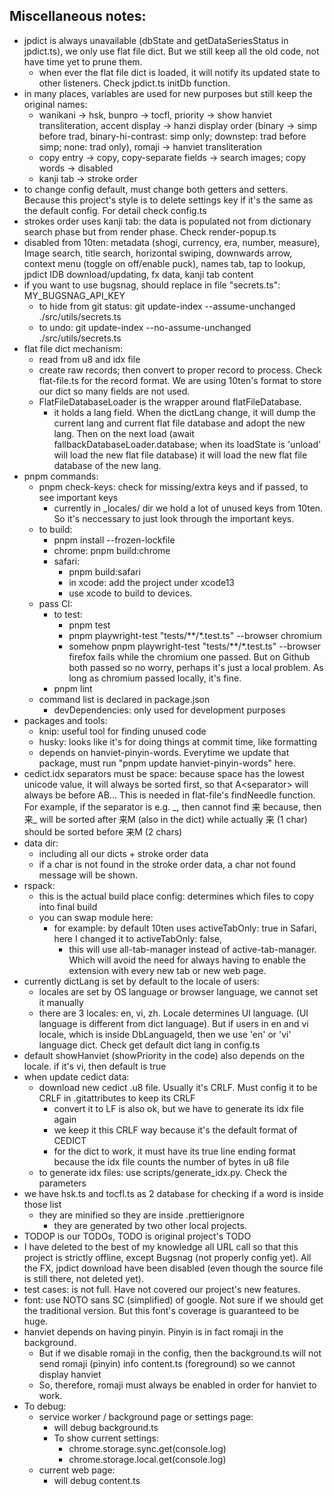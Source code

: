 ## Miscellaneous notes:

- jpdict is always unavailable (dbState and getDataSeriesStatus in jpdict.ts), we only use flat file dict. But we still keep all the old code, not have time yet to prune them.
    - when ever the flat file dict is loaded, it will notify its updated state to other listeners. Check jpdict.ts initDb function.
- in many places, variables are used for new purposes but still keep the original names:
    - wanikani -> hsk, bunpro -> tocfl, priority -> show hanviet transliteration, accent display -> hanzi display order (binary -> simp before trad, binary-hi-contrast: simp only; downstep: trad before simp; none: trad only), romaji -> hanviet transliteration
    - copy entry -> copy, copy-separate fields -> search images; copy words -> disabled
    - kanji tab -> stroke order
- to change config default, must change both getters and setters. Because this project's style is to delete settings key if it's the same as the default config. For detail check config.ts
- strokes order uses kanji tab: the data is populated not from dictionary search phase but from render phase. Check render-popup.ts
- disabled from 10ten: metadata (shogi, currency, era, number, measure), Image search, title search, horizontal swiping, downwards arrow, context menu (toggle on off/enable puck), names tab, tap to lookup, jpdict IDB download/updating, fx data, kanji tab content
- if you want to use bugsnag, should replace in file "secrets.ts": MY_BUGSNAG_API_KEY
    - to hide from git status: git update-index --assume-unchanged ./src/utils/secrets.ts
    - to undo: git update-index --no-assume-unchanged ./src/utils/secrets.ts
- flat file dict mechanism:
    - read from u8 and idx file
    - create raw records; then convert to proper record to process. Check flat-file.ts for the record format. We are using 10ten's format to store our dict so many fields are not used.
    - FlatFileDatabaseLoader is the wrapper around flatFileDatabase.
        - it holds a lang field. When the dictLang change, it will dump the current lang and current flat file database and adopt the new lang. Then on the next load (await fallbackDatabaseLoader.database; when its loadState is 'unload' will load the new flat file database) it will load the new flat file database of the new lang.
- pnpm commands:
    - pnpm check-keys: check for missing/extra keys and if passed, to see important keys
        - currently in _locales/ dir we hold a lot of unused keys from 10ten. So it's neccessary to just look through the important keys.
    - to build:
        - pnpm install --frozen-lockfile
        - chrome: pnpm build:chrome
        - safari:
            - pnpm build:safari
            - in xcode: add the project under xcode13
            - use xcode to build to devices.
    - pass CI:
        - to test:
            - pnpm test
            - pnpm playwright-test "tests/**/*.test.ts" --browser chromium
            - somehow pnpm playwright-test "tests/**/*.test.ts" --browser firefox fails while the chromium one passed. But on Github both passed so no worry, perhaps it's just a local problem. As long as chromium passed locally, it's fine.
        - pnpm lint
    - command list is declared in package.json
        - devDependencies: only used for development purposes
- packages and tools:
    - knip: useful tool for finding unused code
    - husky: looks like it's for doing things at commit time, like formatting
    - depends on hanviet-pinyin-words. Everytime we update that package, must run "pnpm update hanviet-pinyin-words" here.
- cedict.idx separators must be space: because space has the lowest unicode value, it will always be sorted first, so that A\<separator\> will always be before AB... This is needed in flat-file's findNeedle function. For example, if the separator is e.g. _, then cannot find 来 because, then 来\_ will be sorted after 来M (also in the dict) while actually 来 (1 char) should be sorted before 来M (2 chars)
- data dir:
    - including all our dicts + stroke order data
    - if a char is not found in the stroke order data, a char not found message will be shown.
- rspack:
    - this is the actual build place config: determines which files to copy into final build
    - you can swap module here:
        - for example: by default 10ten uses activeTabOnly: true in Safari, here I changed it to activeTabOnly: false,
            - this will use all-tab-manager instead of active-tab-manager. Which will avoid the need for always having to enable the extension with every new tab or new web page.
- currently dictLang is set by default to the locale of users:
    - locales are set by OS language or browser language, we cannot set it manually
    - there are 3 locales: en, vi, zh. Locale determines UI language. (UI language is different from dict language). But if users in en and vi locale, which is inside DbLanguageId, then we use 'en' or 'vi' language dict. Check get default dict lang in config.ts
- default showHanviet (showPriority in the code) also depends on the locale. if it's vi, then default is true
- when update cedict data:
    - download new cedict .u8 file. Usually it's CRLF. Must config it to be CRLF in .gitattributes to keep its CRLF
        - convert it to LF is also ok, but we have to generate its idx file again
        - we keep it this CRLF way because it's the default format of CEDICT
        - for the dict to work, it must have its true line ending format because the idx file counts the number of bytes in u8 file
    - to generate idx files: use scripts/generate_idx.py. Check the parameters
- we have hsk.ts and tocfl.ts as 2 database for checking if a word is inside those list
    - they are minified so they are inside .prettierignore
        - they are generated by two other local projects.
- TODOP is our TODOs, TODO is original project's TODO
- I have deleted to the best of my knowledge all URL call so that this project is strictly offline, except Bugsnag (not properly config yet). All the FX, jpdict download have been disabled (even though the source file is still there, not deleted yet).
- test cases: is not full. Have not covered our project's new features.
- font: use NOTO sans SC (simplified) of google. Not sure if we should get the traditional version. But this font's coverage is guaranteed to be huge.
- hanviet depends on having pinyin. Pinyin is in fact romaji in the background.
    - But if we disable romaji in the config, then the background.ts will not send romaji (pinyin) info content.ts (foreground) so we cannot display hanviet
    - So, therefore, romaji must always be enabled in order for hanviet to work.
- To debug:
    - service worker / background page or settings page:
        - will debug background.ts
        - To show current settings:
            - chrome.storage.sync.get(console.log)
            - chrome.storage.local.get(console.log)
    - current web page:
        - will debug content.ts